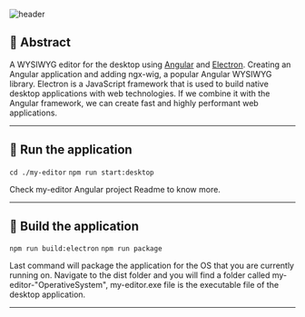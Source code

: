 
![header](https://capsule-render.vercel.app/api?type=waving&color=auto&height=300&section=header&text=WYSIWYG%20Editor&fontSize=90&animation=fadeIn&fontAlignY=38&descAlignY=51&descAlign=62)

## 📌 Abstract
A WYSIWYG editor for the desktop using [Angular](https://angular.io) and [Electron](https://www.electronjs.org/). Creating an Angular application and adding ngx-wig, a popular Angular WYSIWYG library. Electron is a JavaScript framework that is used to build native desktop applications with web technologies. If we combine it with the Angular framework, we can create fast and highly performant web applications. 

***
## 🏃 Run the application
```cd ./my-editor```
```npm run start:desktop```

Check my-editor Angular project Readme to know more.


***
## 💾 Build the application
```npm run build:electron```
```npm run package```

Last command will package the application for the OS that you are currently running on. Navigate to the dist folder and you will find a folder called my-editor-"OperativeSystem", my-editor.exe file is the executable file of the desktop application.

***
